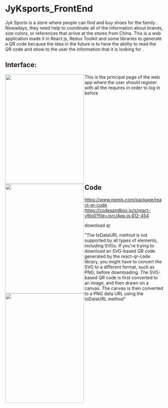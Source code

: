 # JyKsports_FrontEnd

Jyk Sports is a store where people can find and buy shoes for the family . Nowadays, they need help to coordinate all of the information about brands, size colors, or references that arrive at the stores from China. This is a web application made it in React js, Redux Toolkit and some libraries to generate a QR code because the idea in the future is to have the ability to read the QR code and show to the user the information that it is looking for . 

## Interface:

<a href="url"><img src="https://user-images.githubusercontent.com/79812118/218633543-4208d06b-96fd-4edc-9bc2-456753e6efc6.png" align="left" height="350" width="250" ></a>

This is the principal page of the web app where the user should register with all the requires in order to log in before

<a href="url"><img src="https://user-images.githubusercontent.com/79812118/218634429-b6d5c9e4-91fc-4a0a-bf09-914f3de6e625.png" align="left" height="350" width="250" ></a>

<a href="url"><img src="https://user-images.githubusercontent.com/79812118/218634706-366ae37c-3636-41bc-bc78-1cf7e4cd9fae.png" align="left" height="350" width="250" ></a>

<br>
<br>
<br>
<br>
<br>
<br>
<br>
<br>
<br>
<br>
<br>
<br>
<br>
<br>

## Code 

https://www.npmjs.com/package/react-qr-code
https://codesandbox.io/s/react-y9lo0?file=/src/App.js:412-454


download qr 

"The toDataURL method is not supported by all types of elements, including SVGs. If you're trying to download an SVG-based QR code generated by the react-qr-code library, you might have to convert the SVG to a different format, such as PNG, before downloading. The SVG-based QR code is first converted to an image, and then drawn on a canvas. The canvas is then converted to a PNG data URL using the toDataURL method"
